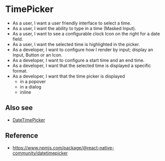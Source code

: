 # TimePicker
- As a user, I want a user friendly interface to select a time.
- As a user, I want the ability to type in a time (Masked Input).
- As a user, I want to see a configurable clock Icon on the right for a date field.
- As a user, I want the selected time is highlighted in the picker.
- As a developer, I want to configure how I render by input; display an Input, Button or an Icon.
- As a developer, I want to configure a start time and an end time.
- As a developer, I want that the selected time is displayed a specific format.
- As a developer, I want that the time picker is displayed
    - in a popover
    - in a dialog
    - inline

## Also see
- [DateTimePicker](./DateTimePicker.md)

## Reference
- https://www.npmjs.com/package/@react-native-community/datetimepicker